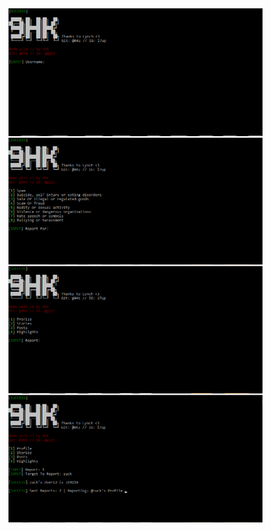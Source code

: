 <img src="images/1.PNG" >
<img src="images/2.PNG" >
<img src="images/3.PNG" >
<img src="images/4.PNG" >
